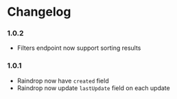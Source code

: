 # Changelog

### 1.0.2

* Filters endpoint now support sorting results

### 1.0.1

* Raindrop now have `created` field
* Raindrop now update `lastUpdate` field on each update


